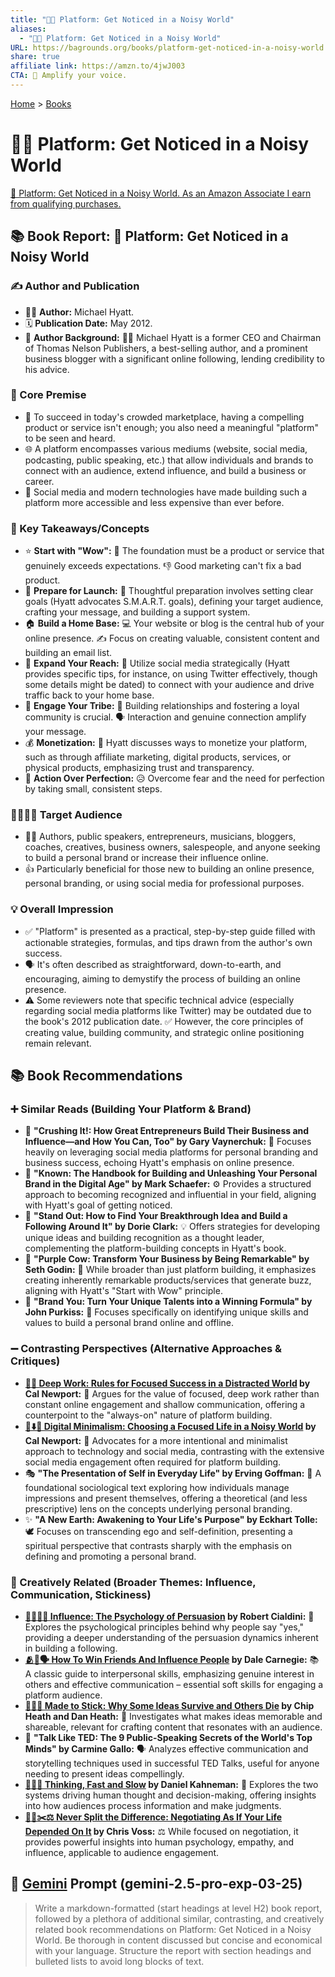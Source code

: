 ```yaml
---
title: "📢📣 Platform: Get Noticed in a Noisy World"
aliases:
  - "📢📣 Platform: Get Noticed in a Noisy World"
URL: https://bagrounds.org/books/platform-get-noticed-in-a-noisy-world
share: true
affiliate link: https://amzn.to/4jwJ003
CTA: 📣 Amplify your voice.
---
```

[Home](../index.md) > [Books](./index.md)  
# 📢📣 Platform: Get Noticed in a Noisy World  
[🛒 Platform: Get Noticed in a Noisy World. As an Amazon Associate I earn from qualifying purchases.](https://amzn.to/4jwJ003)  
  
## 📚 Book Report: 📢 Platform: Get Noticed in a Noisy World  
  
### ✍️ Author and Publication  
  
* 🧑‍💼 **Author:** Michael Hyatt.  
* 🗓️ **Publication Date:** May 2012.  
* 💼 **Author Background:** 🧑‍💼 Michael Hyatt is a former CEO and Chairman of Thomas Nelson Publishers, a best-selling author, and a prominent business blogger with a significant online following, lending credibility to his advice.  
  
### 🎯 Core Premise  
  
* 📣 To succeed in today's crowded marketplace, having a compelling product or service isn't enough; you also need a meaningful "platform" to be seen and heard.  
* 🌐 A platform encompasses various mediums (website, social media, podcasting, public speaking, etc.) that allow individuals and brands to connect with an audience, extend influence, and build a business or career.  
* 📱 Social media and modern technologies have made building such a platform more accessible and less expensive than ever before.  
  
### 🔑 Key Takeaways/Concepts  
  
* ⭐ **Start with "Wow":** 🚀 The foundation must be a product or service that genuinely exceeds expectations. 👎 Good marketing can't fix a bad product.  
* 🚀 **Prepare for Launch:** 📝 Thoughtful preparation involves setting clear goals (Hyatt advocates S.M.A.R.T. goals), defining your target audience, crafting your message, and building a support system.  
* 🏠 **Build a Home Base:** 💻 Your website or blog is the central hub of your online presence. ✍️ Focus on creating valuable, consistent content and building an email list.  
* 📣 **Expand Your Reach:** 📱 Utilize social media strategically (Hyatt provides specific tips, for instance, on using Twitter effectively, though some details might be dated) to connect with your audience and drive traffic back to your home base.  
* 🤝 **Engage Your Tribe:** 👥 Building relationships and fostering a loyal community is crucial. 🗣️ Interaction and genuine connection amplify your message.  
* 💰 **Monetization:** 💸 Hyatt discusses ways to monetize your platform, such as through affiliate marketing, digital products, services, or physical products, emphasizing trust and transparency.  
* 🏃 **Action Over Perfection:** 😥 Overcome fear and the need for perfection by taking small, consistent steps.  
  
### 👨‍👩‍👧‍👦 Target Audience  
  
* 🧑‍💻 Authors, public speakers, entrepreneurs, musicians, bloggers, coaches, creatives, business owners, salespeople, and anyone seeking to build a personal brand or increase their influence online.  
* 👍 Particularly beneficial for those new to building an online presence, personal branding, or using social media for professional purposes.  
  
### 💡 Overall Impression  
  
* ✅ "Platform" is presented as a practical, step-by-step guide filled with actionable strategies, formulas, and tips drawn from the author's own success.  
* 🗣️ It's often described as straightforward, down-to-earth, and encouraging, aiming to demystify the process of building an online presence.  
* ⚠️ Some reviewers note that specific technical advice (especially regarding social media platforms like Twitter) may be outdated due to the book's 2012 publication date. ✅ However, the core principles of creating value, building community, and strategic online positioning remain relevant.  
  
## 📚 Book Recommendations  
  
### ➕ Similar Reads (Building Your Platform & Brand)  
  
* 🚀 **"Crushing It!: How Great Entrepreneurs Build Their Business and Influence—and How You Can, Too" by Gary Vaynerchuk:** 📱 Focuses heavily on leveraging social media platforms for personal branding and business success, echoing Hyatt's emphasis on online presence.  
* 🙋 **"Known: The Handbook for Building and Unleashing Your Personal Brand in the Digital Age" by Mark Schaefer:** ⚙️ Provides a structured approach to becoming recognized and influential in your field, aligning with Hyatt's goal of getting noticed.  
* 🥇 **"Stand Out: How to Find Your Breakthrough Idea and Build a Following Around It" by Dorie Clark:** 💡 Offers strategies for developing unique ideas and building recognition as a thought leader, complementing the platform-building concepts in Hyatt's book.  
* 🐄 **"Purple Cow: Transform Your Business by Being Remarkable" by Seth Godin:** 🌟 While broader than just platform building, it emphasizes creating inherently remarkable products/services that generate buzz, aligning with Hyatt's "Start with Wow" principle.  
* 👤 **"Brand You: Turn Your Unique Talents into a Winning Formula" by John Purkiss:** 💪 Focuses specifically on identifying unique skills and values to build a personal brand online and offline.  
  
### ➖ Contrasting Perspectives (Alternative Approaches & Critiques)  
  
* **[🤿💼 Deep Work: Rules for Focused Success in a Distracted World](./deep-work.md) by Cal Newport:** 🧠 Argues for the value of focused, deep work rather than constant online engagement and shallow communication, offering a counterpoint to the "always-on" nature of platform building.  
* **[📱⬇️🧘 Digital Minimalism: Choosing a Focused Life in a Noisy World](./digital-minimalism-choosing-a-focused-life-in-a-noisy-world.md) by Cal Newport:** 🚫 Advocates for a more intentional and minimalist approach to technology and social media, contrasting with the extensive social media engagement often required for platform building.  
* 🎭 **"The Presentation of Self in Everyday Life" by Erving Goffman:** 🤔 A foundational sociological text exploring how individuals manage impressions and present themselves, offering a theoretical (and less prescriptive) lens on the concepts underlying personal branding.  
* ✨ **"A New Earth: Awakening to Your Life's Purpose" by Eckhart Tolle:** 🕊️ Focuses on transcending ego and self-definition, presenting a spiritual perspective that contrasts sharply with the emphasis on defining and promoting a personal brand.  
  
### 🎨 Creatively Related (Broader Themes: Influence, Communication, Stickiness)  
  
* **[🍃🧠🤝🏼 Influence: The Psychology of Persuasion](./influence.md) by Robert Cialdini:** 🧠 Explores the psychological principles behind why people say "yes," providing a deeper understanding of the persuasion dynamics inherent in building a following.  
* **[🫂🤝🗣️ How To Win Friends And Influence People](./how-to-win-friends-and-influence-people.md) by Dale Carnegie:** 📚 A classic guide to interpersonal skills, emphasizing genuine interest in others and effective communication – essential soft skills for engaging a platform audience.  
* **[🧠🌱💀 Made to Stick: Why Some Ideas Survive and Others Die](./made-to-stick.md) by Chip Heath and Dan Heath:** 📌 Investigates what makes ideas memorable and shareable, relevant for crafting content that resonates with an audience.  
* 🎤 **"Talk Like TED: The 9 Public-Speaking Secrets of the World's Top Minds" by Carmine Gallo:** 🗣️ Analyzes effective communication and storytelling techniques used in successful TED Talks, useful for anyone needing to present ideas compellingly.  
* **[🤔🐇🐢 Thinking, Fast and Slow](./thinking-fast-and-slow.md) by Daniel Kahneman:** 🤔 Explores the two systems driving human thought and decision-making, offering insights into how audiences process information and make judgments.  
* **[🙅‍♀️✂️⚖️ Never Split the Difference: Negotiating As If Your Life Depended On It](./never-split-the-difference.md) by Chris Voss:** ⚖️ While focused on negotiation, it provides powerful insights into human psychology, empathy, and influence, applicable to audience engagement.  
  
## 💬 [Gemini](../software/gemini.md) Prompt (gemini-2.5-pro-exp-03-25)  
> Write a markdown-formatted (start headings at level H2) book report, followed by a plethora of additional similar, contrasting, and creatively related book recommendations on Platform: Get Noticed in a Noisy World. Be thorough in content discussed but concise and economical with your language. Structure the report with section headings and bulleted lists to avoid long blocks of text.